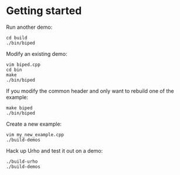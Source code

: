 # Getting started

Run another demo:

    cd build
    ./bin/biped

Modify an existing demo:

    vim biped.cpp
    cd bin
    make
    ./bin/biped

If you modify the common header and only want to rebuild one of the example:

    make biped
    ./bin/biped

Create a new example:

    vim my_new_example.cpp
    ./build-demos

Hack up Urho and test it out on a demo:

    ./build-urho
    ./build-demos
